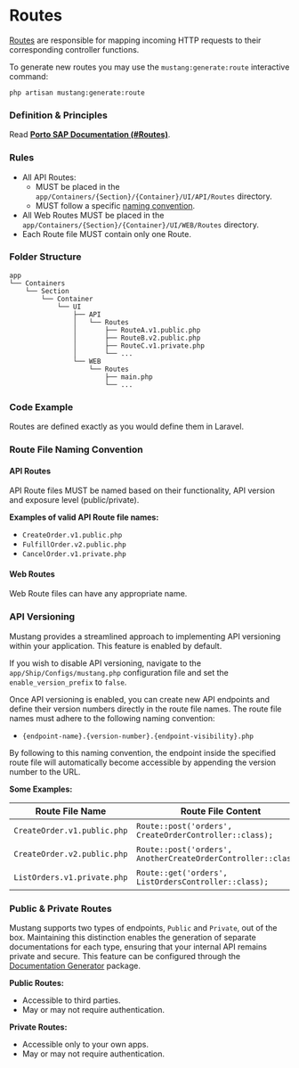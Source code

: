 # Routes

[Routes](https://laravel.com/docs/routing) are responsible for mapping incoming HTTP requests to their corresponding controller functions.

To generate new routes you may use the `mustang:generate:route` interactive command:

```
php artisan mustang:generate:route
```

### Definition & Principles[​](https://apiato.io/docs/components/main-components/routes#definition--principles) <a href="#definition--principles" id="definition--principles"></a>

Read [**Porto SAP Documentation (#Routes)**](https://github.com/Mahmoudz/Porto#definitions--principles).

### Rules[​](https://apiato.io/docs/components/main-components/routes#rules) <a href="#rules" id="rules"></a>

* All API Routes:
  * MUST be placed in the `app/Containers/{Section}/{Container}/UI/API/Routes` directory.
  * MUST follow a specific [naming convention](https://apiato.io/docs/components/main-components/routes#api-routes).
* All Web Routes MUST be placed in the `app/Containers/{Section}/{Container}/UI/WEB/Routes` directory.
* Each Route file MUST contain only one Route.

### Folder Structure[​](https://apiato.io/docs/components/main-components/routes#folder-structure) <a href="#folder-structure" id="folder-structure"></a>

```
app
└── Containers
    └── Section
        └── Container
            └── UI
                ├── API
                │   └── Routes
                │       ├── RouteA.v1.public.php
                │       ├── RouteB.v2.public.php
                │       ├── RouteC.v1.private.php
                │       └── ...
                └── WEB
                    └── Routes
                        ├── main.php
                        └── ...
```

### Code Example[​](https://apiato.io/docs/components/main-components/routes#code-example) <a href="#code-example" id="code-example"></a>

Routes are defined exactly as you would define them in Laravel.

### Route File Naming Convention[​](https://apiato.io/docs/components/main-components/routes#route-file-naming-convention) <a href="#route-file-naming-convention" id="route-file-naming-convention"></a>

#### API Routes[​](https://apiato.io/docs/components/main-components/routes#api-routes) <a href="#api-routes" id="api-routes"></a>

API Route files MUST be named based on their functionality, API version and exposure level (public/private).

**Examples of valid API Route file names:**[**​**](https://apiato.io/docs/components/main-components/routes#examples-of-valid-api-route-file-names)

* `CreateOrder.v1.public.php`
* `FulfillOrder.v2.public.php`
* `CancelOrder.v1.private.php`

#### Web Routes[​](https://apiato.io/docs/components/main-components/routes#web-routes) <a href="#web-routes" id="web-routes"></a>

Web Route files can have any appropriate name.

### API Versioning[​](https://apiato.io/docs/components/main-components/routes#api-versioning) <a href="#api-versioning" id="api-versioning"></a>

Mustang provides a streamlined approach to implementing API versioning within your application. This feature is enabled by default.

If you wish to disable API versioning, navigate to the `app/Ship/Configs/mustang.php` configuration file and set the `enable_version_prefix` to `false`.

Once API versioning is enabled, you can create new API endpoints and define their version numbers directly in the route file names. The route file names must adhere to the following naming convention:

* `{endpoint-name}.{version-number}.{endpoint-visibility}.php`

By following to this naming convention, the endpoint inside the specified route file will automatically become accessible by appending the version number to the URL.

**Some Examples:**[**​**](https://apiato.io/docs/components/main-components/routes#some-examples)

| Route File Name             | Route File Content                                            | Generated Route                             |
| --------------------------- | ------------------------------------------------------------- | ------------------------------------------- |
| `CreateOrder.v1.public.php` | `Route::post('orders', CreateOrderController::class);`        | \[POST] `http://api.mustang.test/v1/orders` |
| `CreateOrder.v2.public.php` | `Route::post('orders', AnotherCreateOrderController::class);` | \[POST] `http://api.mustang.test/v2/orders` |
| `ListOrders.v1.private.php` | `Route::get('orders', ListOrdersController::class);`          | \[GET] `http://api.mustang.test/v1/orders`  |

### Public & Private Routes[​](https://apiato.io/docs/components/main-components/routes#public--private-routes) <a href="#public--private-routes" id="public--private-routes"></a>

Mustang supports two types of endpoints, `Public` and `Private`, out of the box. Maintaining this distinction enables the generation of separate documentations for each type, ensuring that your internal API remains private and secure. This feature can be configured through the [Documentation Generator](https://apiato.io/docs/pacakges/documentation) package.

**Public Routes:**[**​**](https://apiato.io/docs/components/main-components/routes#public-routes)

* Accessible to third parties.
* May or may not require authentication.

**Private Routes:**[**​**](https://apiato.io/docs/components/main-components/routes#private-routes)

* Accessible only to your own apps.
* May or may not require authentication.
